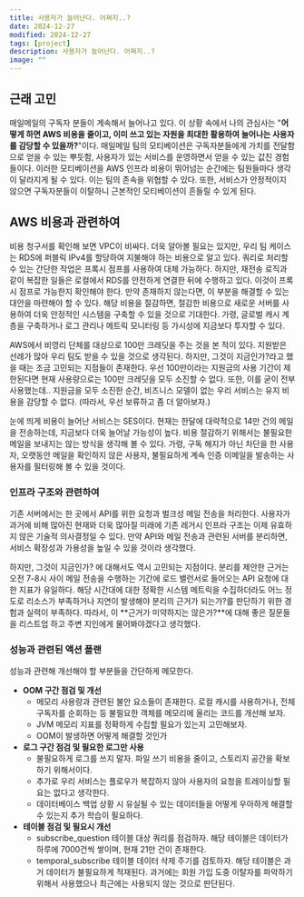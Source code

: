 ```yaml
---
title: 사용자가 늘어난다. 어쩌지..?
date: 2024-12-27
modified: 2024-12-27
tags: [project]
description: 사용자가 늘어난다. 어쩌지..?
image: ""
---
```


## 근래 고민

매일메일의 구독자 분들이 계속해서 늘어나고 있다. 이 상황 속에서 나의 관심사는 "**어떻게 하면 AWS 비용을 줄이고, 이미 쓰고 있는 자원을 최대한 활용하여 늘어나는 사용자를 감당할 수 있을까?**"이다. 매일메일 팀의 모티베이션은 구독자분들에게 가치를 전달함으로 얻을 수 있는 뿌듯함, 사용자가 있는 서비스를 운영하면서 얻을 수 있는 값진 경험들이다. 이러한 모티베이션을 AWS 인프라 비용이 뛰어넘는 순간에는 팀원들마다 생각이 달라지게 될 수 있다. 이는 팀의 존속을 위협할 수 있다. 또한, 서비스가 안정적이지 않으면 구독자분들이 이탈하니 근본적인 모티베이션이 흔들릴 수 있게 된다.

## AWS 비용과 관련하여

비용 청구서를 확인해 보면 VPC이 비싸다. 더욱 알아볼 필요는 있지만, 우리 팀 케이스는 RDS에 퍼블릭 IPv4를 할당하여 지불해야 하는 비용으로 알고 있다. 쿼리로 처리할 수 있는 간단한 작업은 프록시 점프를 사용하여 대체 가능하다. 하지만, 재전송 로직과 같이 복잡한 일들은 로컬에서 RDS를 안전하게 연결한 뒤에 수행하고 있다. 이것이 프록시 점프로 가능한지 확인해야 한다. 만약 존재하지 않는다면, 이 부분을 해결할 수 있는 대안을 마련해야 할 수 있다. 해당 비용을 절감하면, 절감한 비용으로 새로운 서버를 사용하여 더욱 안정적인 시스템을 구축할 수 있을 것으로 기대한다. 가령, 글로벌 캐시 계층을 구축하거나 로그 관리나 메트릭 모니터링 등 가시성에 지금보다 투자할 수 있다.

AWS에서 비영리 단체를 대상으로 100만 크레딧을 주는 것을 본 적이 있다. 지원받은 선례가 많아 우리 팀도 받을 수 있을 것으로 생각된다. 하지만, 그것이 지금인가?라고 했을 때는 조금 고민되는 지점들이 존재한다. 우선 100만이라는 지원금의 사용 기간이 제한된다면 현재 사용량으로는 100만 크레딧을 모두 소진할 수 없다. 또한, 이를 굳이 전부 사용했는데.. 지원금을 모두 소진한 순간, 비즈니스 모델이 없는 우리 서비스는 유지 비용을 감당할 수 없다. (따라서, 우선 보류하고 좀 더 알아보자.)

눈에 띄게 비용이 늘어난 서비스는 SES이다. 현재는 한달에 대략적으로 14만 건의 메일을 전송하는데, 지금보다 더욱 늘어날 가능성이 높다. 비용 절감하기 위해서는 불필요한 메일을 보내지는 않는 방식을 생각해 볼 수 있다. 가령, 구독 해지가 아닌 차단을 한 사용자, 오랫동안 메일을 확인하지 않은 사용자, 불필요하게 계속 인증 이메일을 발송하는 사용자를 필터링해 볼 수 있을 것이다.

### 인프라 구조와 관련하여

기존 서버에서는 한 곳에서 API를 위한 요청과 벌크성 메일 전송을 처리한다. 사용자가 과거에 비해 많아진 현재와 더욱 많아질 미래에 기존 레거시 인프라 구조는 이제 유효하지 않은 기술적 의사결정일 수 있다. 만약 API와 메일 전송과 관련된 서버를 분리하면, 서비스 확장성과 가용성을 높일 수 있을 것이라 생각했다.

하지만, 그것이 지금인가? 에 대해서도 역시 고민되는 지점이다. 분리를 제안한 근거는 오전 7-8시 사이 메일 전송을 수행하는 기간에 로드 밸런서로 들어오는 API 요청에 대한 지표가 유일하다. 해당 시간대에 대한 정확한 시스템 메트릭을 수집하더라도 어느 정도로 리소스가 부족하거나 지연이 발생해야 분리의 근거가 되는가?를 판단하기 위한 경험과 실력이 부족하다. 따라서, 이 **근거가 미약하지는 않은가?**에 대해 좋은 질문들을 리스트업 하고 주변 지인에게 물어봐야겠다고 생각했다.

### 성능과 관련된 액션 플랜

성능과 관련해 개선해야 할 부분들을 간단하게 메모한다.

-   **OOM 구간 점검 및 개선**
    -   메모리 사용량과 관련된 불안 요소들이 존재한다. 로컬 캐시를 사용하거나, 전체 구독자를 순회하는 등 불필요한 객체를 메모리에 올리는 코드를 개선해 보자.
    -   JVM 메모리 지표를 정확하게 수집할 필요가 있는지 고민해보자.
    -   OOM이 발생하면 어떻게 해결할 것인가
-   **로그 구간 점검 및 필요한 로그만 사용**
    -   불필요하게 로그를 쓰지 말자. 파일 쓰기 비용을 줄이고, 스토리지 공간을 확보하기 위해서이다.
    -   추가로 우리 서비스는 플로우가 복잡하지 않아 사용자의 요청을 트레이싱할 필요는 없다고 생각한다.
    -   데이터베이스 백업 상황 시 유실될 수 있는 데이터들을 어떻게 우아하게 해결할 수 있는지 추가 학습이 필요하다. 
-   **테이블 점검 및 필요시 개선**
    -   subscribe\_question 테이블 대상 쿼리를 점검하자. 해당 테이블은 데이터가 하루에 7000건씩 쌓이며, 현재 21만 건이 존재한다.
    -   temporal\_subscribe 테이블 데이터 삭제 주기를 검토하자. 해당 테이블은 과거 데이터가 불필요하게 적재된다. 과거에는 회원 가입 도중 이탈자를 파악하기 위해서 사용했으나 최근에는 사용되지 않는 것으로 판단된다.
